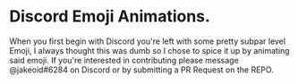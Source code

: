 # Discord Emoji Animations.

When you first begin with Discord you're left with some pretty subpar level Emoji, I always thought this was dumb so I chose to spice it up by animating said emoji. If you're interested in contributing please message @jakeoid#6284 on Discord or by submitting a PR Request on the REPO.